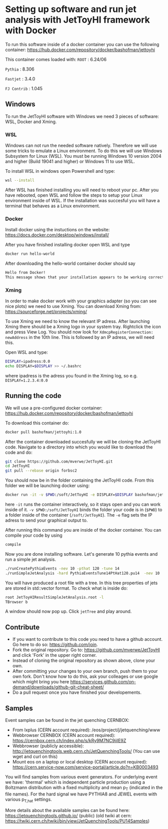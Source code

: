 # Setting up software and run jet analysis with JetToyHI framework with Docker
To run this software inside of a docker container you can use the following container: https://hub.docker.com/repository/docker/bashofman/jettoyhi

This container comes loaded with:
```ROOT``` : 6.24/06

```Pythia``` : 8.306

```Fastjet``` : 3.4.0

```FJ Contrib``` : 1.045


## Windows 
To run the JetToyHI software with Windows we need 3 pieces of software: WSL, Docker and Xming.

### WSL
Windows can not run the needed software natively. Therefore we will use some tricks to emulate a Linux environment. To do this we will use Windows Subsystem for Linux (WSL). You must be running Windows 10 version 2004 and higher (Build 19041 and higher) or Windows 11 to use WSL. 

To install WSL in windows open Powershell and type:
```sh
wsl --install
```

After WSL has finished installing you will need to reboot your pc. After you have rebooted, open WSL and follow the steps to setup your Linux environment inside of WSL. If the installation was succesful you will have a terminal that behaves as a Linux environment.

### Docker
Install docker using the instuctions on the website: https://docs.docker.com/desktop/windows/install/

After you have finished installing docker open WSL and type

```sh
docker run hello-world
```

After downloading the hello-world container docker should say 

```sh
Hello from Docker!                                                                                                                                           
This message shows that your installation appears to be working correctly. 
```

### Xming
In order to make docker work with your graphics adapter (so you can see nice plots) we need to use Xming. You can download Xming from: https://sourceforge.net/projects/xming/

To use Xming we need to know the relevant IP adress. After launching Xming there should be a Xming logo in your system tray. Rightclick the icon and press View Log.
You should now look for ```XdmcpRegisterConnection: newAddress``` in the 10th line. This is followed by an IP adress, we will need this.

Open WSL and type:

```sh
DISPLAY=ipadress:0.0
echo DISPLAY=$DISPLAY >> ~/.bashrc
```

where ipadress is the adress you found in the Xming log, so e.g. ```DISPLAY=1.2.3.4:0.0```

## Running the code
We will use a pre-configured docker container: https://hub.docker.com/repository/docker/bashofman/jettoyhi

To download this container do:

```sh
docker pull bashofman/jettoyhi:1.0
```

After the container downloaded succesfully we will be cloning the JetToyHI code. Navigate to a directory into which you would like to download the code and do:

```sh
git clone https://github.com/mverwe/JetToyHI.git
cd JetToyHI
git pull --rebase origin forbsc2
```

You should now be in the folder containing the JetToyHI code. From this folder we will be launching docker using:

```sh
docker run -it -v $PWD:/soft/JetToyHI -e DISPLAY=$DISPLAY bashofman/jettoyhi:1.0
```

here ```-it``` runs the container interactively, so it stays open and you can work inside of it. ```-v $PWD:/soft/JetToyHI``` binds the folder your code is in (```$PWD```) to a folder inside of the container (```/soft/JetToyHI```). The ```-e``` flag sets the IP adress to send your graphical output to.

After running this command you are inside of the docker container. You can compile your code by using

```sh
compile
```

Now you are done installing software. Let's generate 10 pythia events and run a simple jet analysis.

```sh
./runCreatePythiaEvents -nev 10 -pthat 120 -tune 14
./runSimpleJetAnalysis -hard PythiaEventsTune14PtHat120.pu14  -nev 10
```

You will have produced a root file with a tree. In this tree properties of jets are stored in std::vector format. To check what is inside do:

```sh
root JetToyHIResultSimpleJetAnalysis.root -l
TBrowser b
```

A window should now pop up. Click ```jetTree``` and play around.

## Contribute
* If you want to contribute to this code you need to have a github account. Go here to do so: https://github.com/join.
* Fork the original repository. Go to: https://github.com/mverwe/JetToyHI and click 'Fork' in the upper right corner.
* Instead of cloning the original repository as shown above, clone your own.
* After committing your changes to your own branch, push them to your own fork. Don't know how to do this, ask your colleages or use google which might bring you here https://services.github.com/on-demand/downloads/github-git-cheat-sheet/
* Do a pull request once you have finished your developements.

## Samples
Event samples can be found in the jet quenching CERNBOX:
* From lxplus (CERN account required): /eos/project/j/jetquenching/www
* Webbrowser CERNBOX (CERN account required): https://cernbox.cern.ch/index.php/s/kRy9M7NC9iilE9Z
* Webbrowser (publicly accessible): http://jetquenchingtools.web.cern.ch/JetQuenchingTools/ (You can use wget and curl on this)
* Mount eos on a laptop or local desktop (CERN account required): https://cern.service-now.com/service-portal/article.do?n=KB0003493 

You will find samples from various event generators. For underlying event we have: 'thermal' which is independent particle production using a Boltzmann distribution with a fixed multiplicity and mean p<sub>T</sub> (indicated in the file names). For the hard signal we have PYTHIA8 and JEWEL events with various p<sub>T,hat</sub> settings.

More details about the available samples can be found here: https://jetquenchingtools.github.io/ (public)
(old twiki at cern: https://twiki.cern.ch/twiki/bin/view/JetQuenchingTools/PU14Samples)
